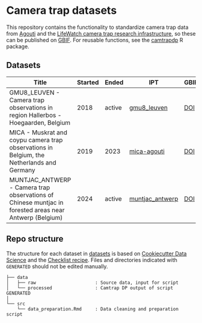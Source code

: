 # Camera trap datasets

This repository contains the functionality to standardize camera trap data from [Agouti](https://agouti.eu) and the [LifeWatch camera trap research infrastructure](https://www.lifewatch.be/bio-logging-and-camera-trapping-services), so these can be published on [GBIF](https://www.gbif.org/). For reusable functions, see the [camtrapdp](https://inbo.github.io/camtrapdp) R package.

## Datasets

Title | Started | Ended | IPT | GBIF
--- | --- | --- | --- | ---
GMU8_LEUVEN - Camera trap observations in region Hallerbos - Hoegaarden, Belgium | 2018 | active | [gmu8_leuven](https://ipt.inbo.be/resource?r=gmu8_leuven) | [DOI](https://doi.org/10.15468/4u3wm4)
MICA - Muskrat and coypu camera trap observations in Belgium, the Netherlands and Germany | 2019 | 2023 | [mica-agouti](https://ipt.inbo.be/resource?r=mica-agouti) | [DOI](https://doi.org/10.15468/5tb6ze)
MUNTJAC_ANTWERP - Camera trap observations of Chinese muntjac in forested areas near Antwerp (Belgium) | 2024 | active | [muntjac_antwerp](https://ipt.inbo.be/resource?r=muntjac_antwerp) | [DOI](https://doi.org/10.15468/pequ4z)

## Repo structure

The structure for each dataset in [datasets](datasets) is based on [Cookiecutter Data Science](http://drivendata.github.io/cookiecutter-data-science/) and the [Checklist recipe](https://github.com/trias-project/checklist-recipe). Files and directories indicated with `GENERATED` should not be edited manually.

```
├── data
│   ├── raw                      : Source data, input for script
│   └── processed                : Camtrap DP output of script GENERATED
│
└── src
    └── data_preparation.Rmd     : Data cleaning and preparation script
```
